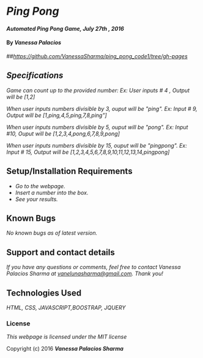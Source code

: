 # _Ping Pong_

#### _Automated Ping Pong Game, July 27th , 2016_

#### By _**Vanessa Palacios**_

##_https://github.com/VanessaSharma/ping_pong_code1/tree/gh-pages_

## _Specifications_

_Game can count up to the provided number: Ex: User inputs # 4 , Output will be [1,2]_

_When user inputs numbers divisible by 3, ouput will be "ping". Ex: Input # 9, Output will be [1,ping,4,5,ping,7,8,ping"]_

_When user inputs numbers divisible by 5, ouput will be "pong". Ex: Input #10, Ouput will be [1,2,3,4,pong,6,7,8,9,pong]_

_When user inputs numbers divisible by 15, ouput will be "pingpong". Ex: Input # 15, Output will be [1,2,3,4,5,6,7,8,9,10,11,12,13,14,pingpong]_

## Setup/Installation Requirements

* _Go to the webpage._
* _Insert a number into the box._
* _See your results._


## Known Bugs

_No known bugs as of latest version._

## Support and contact details

_If you have any questions or comments, feel free to contact Vanessa Palacios Sharma at vanelunasharma@gmail.com. Thank you!_

## Technologies Used
_HTML, CSS, JAVASCRIPT,BOOSTRAP, JQUERY_
### License

*This webpage is licensed under the MIT license*

Copyright (c) 2016 **_Vanessa Palacios Sharma_**
